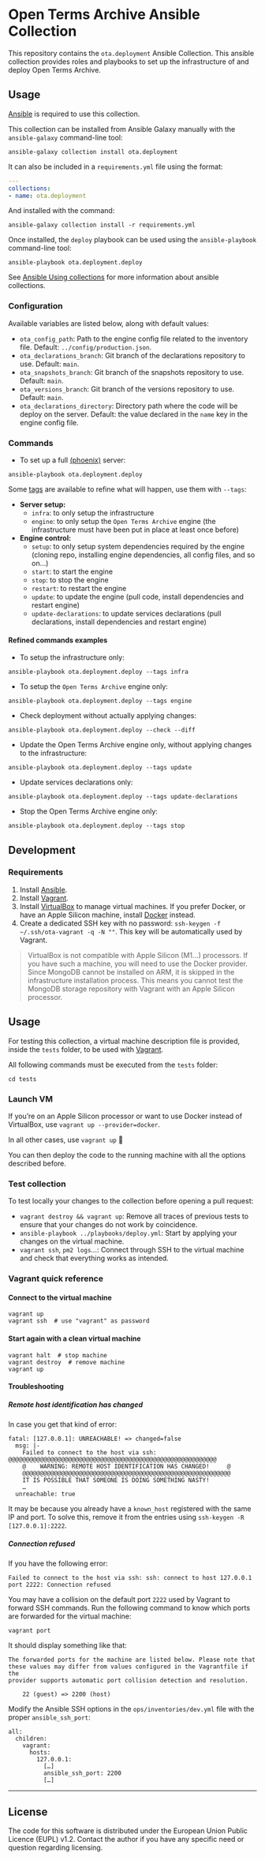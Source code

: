 # Open Terms Archive Ansible Collection

This repository contains the `ota.deployment` Ansible Collection. This ansible collection provides roles and playbooks to set up the infrastructure of and deploy Open Terms Archive.

## Usage

[Ansible](https://docs.ansible.com/ansible/latest/installation_guide/intro_installation.html) is required to use this collection.

This collection can be installed from Ansible Galaxy manually with the `ansible-galaxy` command-line tool:

    ansible-galaxy collection install ota.deployment

It can also be included in a `requirements.yml` file using the format:

```yaml
---
collections:
- name: ota.deployment
```

And installed with the command:

    ansible-galaxy collection install -r requirements.yml

Once installed, the `deploy` playbook can be used using the `ansible-playbook` command-line tool:

    ansible-playbook ota.deployment.deploy

See [Ansible Using collections](https://docs.ansible.com/ansible/latest/user_guide/collections_using.html) for more information about ansible collections.

### Configuration

Available variables are listed below, along with default values:

- `ota_config_path`: Path to the engine config file related to the inventory file. Default: `../config/production.json`.
- `ota_declarations_branch`: Git branch of the declarations repository to use. Default: `main`.
- `ota_snapshots_branch`: Git branch of the snapshots repository to use. Default: `main`.
- `ota_versions_branch`: Git branch of the versions repository to use. Default: `main`.
- `ota_declarations_directory`: Directory path where the code will be deploy on the server. Default: the value declared in the `name` key in the engine config file.

### Commands

- To set up a full [(phoenix)](https://martinfowler.com/bliki/PhoenixServer.html) server:
```
ansible-playbook ota.deployment.deploy
```

Some [tags](https://docs.ansible.com/ansible/latest/user_guide/playbooks_tags.html) are available to refine what will happen, use them with `--tags`:

- **Server setup:**
    - `infra`: to only setup the infrastructure
    - `engine`: to only setup the `Open Terms Archive` engine (the infrastructure must have been put in place at least once before)
- **Engine control:**
    - `setup`: to only setup system dependencies required by the engine (cloning repo, installing engine dependencies, all config files, and so on…)
    - `start`: to start the engine
    - `stop`: to stop the engine
    - `restart`: to restart the engine
    - `update`: to update the engine (pull code, install dependencies and restart engine)
    - `update-declarations`: to update services declarations (pull declarations, install dependencies and restart engine)


#### Refined commands examples

- To setup the infrastructure only:
```
ansible-playbook ota.deployment.deploy --tags infra
```

- To setup the `Open Terms Archive` engine only:
```
ansible-playbook ota.deployment.deploy --tags engine
```

- Check deployment without actually applying changes:
```
ansible-playbook ota.deployment.deploy --check --diff
```

- Update the Open Terms Archive engine only, without applying changes to the infrastructure:
```
ansible-playbook ota.deployment.deploy --tags update
```

- Update services declarations only:
```
ansible-playbook ota.deployment.deploy --tags update-declarations
```

- Stop the Open Terms Archive engine only:
```
ansible-playbook ota.deployment.deploy --tags stop
```

## Development

### Requirements

1. Install [Ansible](https://docs.ansible.com/ansible/latest/installation_guide/intro_installation.html).
2. Install [Vagrant](https://www.vagrantup.com/downloads).
3. Install [VirtualBox](https://www.virtualbox.org/wiki/Downloads) to manage virtual machines. If you prefer Docker, or have an Apple Silicon machine, install [Docker](https://docs.docker.com/get-docker/) instead.
4. Create a dedicated SSH key with no password: `ssh-keygen -f ~/.ssh/ota-vagrant -q -N ""`. This key will be automatically used by Vagrant.

> VirtualBox is not compatible with Apple Silicon (M1…) processors. If you have such a machine, you will need to use the Docker provider. Since MongoDB cannot be installed on ARM, it is skipped in the infrastructure installation process. This means you cannot test the MongoDB storage repository with Vagrant with an Apple Silicon processor.

## Usage

For testing this collection, a virtual machine description file is provided, inside the `tests` folder, to be used with [Vagrant](https://www.vagrantup.com).

All following commands must be executed from the `tests` folder:

    cd tests

### Launch VM

If you’re on an Apple Silicon processor or want to use Docker instead of VirtualBox, use `vagrant up --provider=docker`.

In all other cases, use `vagrant up` 🙂

You can then deploy the code to the running machine with all the options described before.

### Test collection

To test locally your changes to the collection before opening a pull request:

- `vagrant destroy && vagrant up`: Remove all traces of previous tests to ensure that your changes do not work by coincidence.
- `ansible-playbook ../playbooks/deploy.yml`: Start by applying your changes on the virtual machine.
- `vagrant ssh`, `pm2 logs`…: Connect through SSH to the virtual machine and check that everything works as intended.

### Vagrant quick reference

#### Connect to the virtual machine

```
vagrant up
vagrant ssh  # use "vagrant" as password
```

#### Start again with a clean virtual machine

```
vagrant halt  # stop machine
vagrant destroy  # remove machine
vagrant up
```

#### Troubleshooting

##### Remote host identification has changed

In case you get that kind of error:

```
fatal: [127.0.0.1]: UNREACHABLE! => changed=false
  msg: |-
    Failed to connect to the host via ssh: @@@@@@@@@@@@@@@@@@@@@@@@@@@@@@@@@@@@@@@@@@@@@@@@@@@@@@@@@@@
    @    WARNING: REMOTE HOST IDENTIFICATION HAS CHANGED!     @
    @@@@@@@@@@@@@@@@@@@@@@@@@@@@@@@@@@@@@@@@@@@@@@@@@@@@@@@@@@@
    IT IS POSSIBLE THAT SOMEONE IS DOING SOMETHING NASTY!
    …
  unreachable: true
```

It may be because you already have a `known_host` registered with the same IP and port. To solve this, remove it from the entries using `ssh-keygen -R [127.0.0.1]:2222`.

##### Connection refused

If you have the following error:

```
Failed to connect to the host via ssh: ssh: connect to host 127.0.0.1 port 2222: Connection refused
```

You may have a collision on the default port `2222` used by Vagrant to forward SSH commands.
Run the following command to know which ports are forwarded for the virtual machine:

```
vagrant port
```

It should display something like that:

```
The forwarded ports for the machine are listed below. Please note that
these values may differ from values configured in the Vagrantfile if the
provider supports automatic port collision detection and resolution.

    22 (guest) => 2200 (host)
```

Modify the Ansible SSH options in the `ops/inventories/dev.yml` file with the proper `ansible_ssh_port`:

```
all:
  children:
    vagrant:
      hosts:
        127.0.0.1:
          […]
          ansible_ssh_port: 2200
          […]
```

---

## License

The code for this software is distributed under the European Union Public Licence (EUPL) v1.2.
Contact the author if you have any specific need or question regarding licensing.
